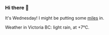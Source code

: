 ### Hi there :wave:

It's Wednesday! I might be putting some [miles](https://www.strava.com/athletes/889963) in.

Weather in Victoria BC: light rain, at +7°C.
